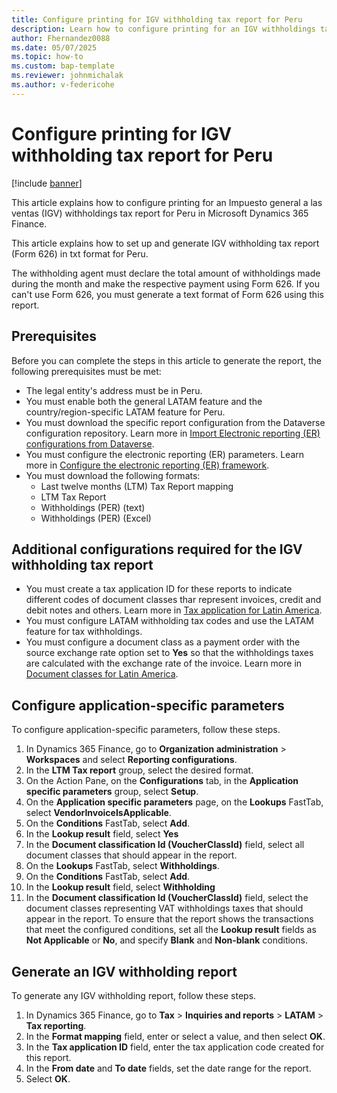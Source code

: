 ```yaml
---
title: Configure printing for IGV withholding tax report for Peru
description: Learn how to configure printing for an IGV withholdings tax report for Peru in Microsoft Dynamics 365 Finance.
author: Fhernandez0088
ms.date: 05/07/2025
ms.topic: how-to
ms.custom: bap-template
ms.reviewer: johnmichalak
ms.author: v-federicohe
---
```


# Configure printing for IGV withholding tax report for Peru

[!include [banner](../../includes/banner.md)]

This article explains how to configure printing for an Impuesto general a las ventas (IGV) withholdings tax report for Peru in Microsoft Dynamics 365 Finance.

This article explains how to set up and generate IGV withholding tax report (Form 626) in txt format for Peru.

The withholding agent must declare the total amount of withholdings made during the month and make the respective payment using Form 626. If you can't use Form 626, you must generate a text format of Form 626 using this report.

## Prerequisites

Before you can complete the steps in this article to generate the report, the following prerequisites must be met:
- The legal entity's address must be in Peru.
- You must enable both the general LATAM feature and the country/region-specific LATAM feature for Peru.
- You must download the specific report configuration from the Dataverse configuration repository. Learn more in [Import Electronic reporting (ER) configurations from Dataverse](/dynamics365/finance/localizations/global/workspace/gsw-import-er-config-dataverse). 
- You must configure the electronic reporting (ER) parameters. Learn more in [Configure the electronic reporting (ER) framework](../../../fin-ops-core/dev-itpro/analytics/electronic-reporting-er-configure-parameters.md).
- You must download the following formats:
    - Last twelve months (LTM) Tax Report mapping
    - LTM Tax Report
    - Withholdings (PER) (text)
    - Withholdings (PER) (Excel)

## Additional configurations required for the IGV withholding tax report

- You must create a tax application ID for these reports to indicate different codes of document classes thar represent invoices, credit and debit notes and others. Learn more in [Tax application for Latin America](../ltm-core-tax-application.md).
- You must configure LATAM withholding tax codes and use the LATAM feature for tax withholdings.
- You must configure a document class as a payment order with the source exchange rate option set to **Yes** so that the withholdings taxes are calculated with the exchange rate of the invoice. Learn more in [Document classes for Latin America](/dynamics365/finance/localizations/iberoamerica/ltm-core-document-class).

## Configure application-specific parameters

To configure application-specific parameters, follow these steps.

1. In Dynamics 365 Finance, go to **Organization administration** > **Workspaces** and select **Reporting configurations**.
1. In the **LTM Tax report** group, select the desired format.
1. On the Action Pane, on the **Configurations** tab, in the **Application specific parameters** group, select **Setup**.
1. On the **Application specific parameters** page, on the **Lookups** FastTab, select **VendorInvoiceIsApplicable**.
1. On the **Conditions** FastTab, select **Add**.
1. In the **Lookup result** field, select **Yes**
1. In the **Document classification Id (VoucherClassId)** field, select all document classes that should appear in the report.
1. On the **Lookups** FastTab, select **Withholdings**.
1. On the **Conditions** FastTab, select **Add**.
1. In the **Lookup result** field, select **Withholding** 
1. In the **Document classification Id (VoucherClassId)** field, select the document classes representing VAT withholdings taxes that should appear in the report. 
To ensure that the report shows the transactions that meet the configured conditions, set all the **Lookup result** fields as **Not Applicable** or **No**, and specify **Blank** and **Non-blank** conditions.

## Generate an IGV withholding report

To generate any IGV withholding report, follow these steps.

1. In Dynamics 365 Finance, go to **Tax** > **Inquiries and reports** > **LATAM** > **Tax reporting**.
1. In the **Format mapping** field, enter or select a value, and then select **OK**.
1. In the **Tax application ID** field, enter the tax application code created for this report.
1. In the **From date** and **To date** fields, set the date range for the report.
1. Select **OK**.

